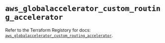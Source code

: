 # `aws_globalaccelerator_custom_routing_accelerator`

Refer to the Terraform Registory for docs: [`aws_globalaccelerator_custom_routing_accelerator`](https://www.terraform.io/docs/providers/aws/r/globalaccelerator_custom_routing_accelerator).
